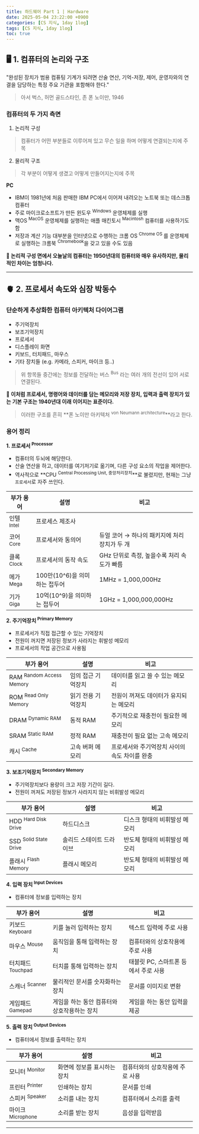 ```yaml
---
title: 하드웨어 Part 1 | Hardware
date: 2025-05-04 23:22:00 +0900
categories: [CS 지식, 1day 1log]
tags: [CS 지식, 1day 1log]
toc: true
---
```


## **🖥️ 1. 컴퓨터의 논리와 구조**

"완성된 장치가 범용 컴퓨팅 기계가 되려면 산술 연산, 기억-저장, 제어, 운영자와의 연결을 담당하는 특정 주요 기관을 포함해야 한다."
> 아서 벅스, 허먼 골드스타인, 존 폰 노이만, 1946

### **컴퓨터의 두 가지 측면**

1. 논리적 구성
> 컴퓨터가 어떤 부분들로 이루어져 있고 무슨 일을 하며 어떻게 연결되는지에 주목

2. 물리적 구조
> 각 부분이 어떻게 생겼고 어떻게 만들어지는지에 주목

**PC**

- IBM이 1981년에 처음 판매한 IBM PC에서 이어져 내려오는 노트북 또는 데스크톱 컴퓨터
- 주로 마이크로소프트가 만든 윈도우 <sup>Windows</sup> 운영체제를 실행
- 맥OS <sup>MacOS</sup> 운영체제를 실행하는 애플 매킨토시 <sup>Macintosh</sup> 컴퓨터를 사용하기도 함
- 저장과 계산 기능 대부분을 인터넷으로 수행하는 크롬 OS <sup>Chrome OS </sup> 를 운영체제로 실행하는 크롬북 <sup>Chromebook</sup>을 갖고 있을 수도 있음

**📍 논리적 구성 면에서 오늘날의 컴퓨터는 1950년대의 컴퓨터와 매우 유사하지만, 물리적인 차이는 엄청나다.**

---

## **🫀 2. 프로세서 속도와 심장 박동수**

### **단순하게 추상화한 컴퓨터 아키텍처 다이어그램**

- 주기억장치
- 보조기억장치
- 프로세서
- 디스플레이 화면
- 키보드, 터치패드, 마우스
- 기타 장치들 (e.g. 카메라, 스피커, 마이크 등..)

> 위 항목들 중간에는 정보를 전달하는 버스 <sup>Bus</sup> 라는 여러 개의 전선이 있어 서로 연결된다.

**📍 이처럼 프로세서, 명령어와 데이터를 담는 메모리와 저장 장치, 입력과 출력 장치가 있는 기본 구조는 1940년대 이래 이어지는 표준이다.**
> 이러한 구조를 흔히 **폰 노이만 아키텍처 <sup>von Neumann architecture</sup>**라고 한다.

### **용어 정리**

**1. 프로세서 <sup>Processor</sup>**

- 컴퓨터의 두뇌에 해당한다.
- 산술 연산을 하고, 데이터를 여기저기로 옮기며, 다른 구성 요소의 작업을 제어한다.
- 역사적으로 **CPU <sup>Central Processing Unit, 중앙처리장치</sup>**로 불렸지만, 현재는 그냥 `프로세서`로 자주 쓰인다.

| 부가 용어             | 설명                          | 비고                                          |
| --------------------- | ----------------------------- | --------------------------------------------- |
| 인텔 <sup>Intel</sup> | 프로세스 제조사               |                                               |
| 코어 <sup>Core</sup>  | 프로세서와 동의어             | 듀얼 코어 → 하나의 패키지에 처리 장치가 두 개 |
| 클록 <sup>Clock</sup> | 프로세서의 동작 속도          | GHz 단위로 측정, 높을수록 처리 속도가 빠름    |
| 메가 <sup>Mega</sup>  | 100만(10^6)을 의미하는 접두어 | 1MHz = 1,000,000Hz                            |
| 기가 <sup>Giga</sup>  | 10억(10^9)을 의미하는 접두어  | 1GHz = 1,000,000,000Hz                        |

**2. 주기억장치 <sup>Primary Memory</sup>**

- 프로세서가 직접 접근할 수 있는 기억장치
- 전원이 꺼지면 저장된 정보가 사라지는 휘발성 메모리
- 프로세서의 작업 공간으로 사용됨

| 부가 용어                           | 설명               | 비고                                          |
| ----------------------------------- | ------------------ | --------------------------------------------- |
| RAM <sup>Random Access Memory</sup> | 임의 접근 기억장치 | 데이터를 읽고 쓸 수 있는 메모리               |
| ROM <sup>Read Only Memory</sup>     | 읽기 전용 기억장치 | 전원이 꺼져도 데이터가 유지되는 메모리        |
| DRAM <sup>Dynamic RAM</sup>         | 동적 RAM           | 주기적으로 재충전이 필요한 메모리             |
| SRAM <sup>Static RAM</sup>          | 정적 RAM           | 재충전이 필요 없는 고속 메모리                |
| 캐시 <sup>Cache</sup>               | 고속 버퍼 메모리   | 프로세서와 주기억장치 사이의 속도 차이를 완충 |

**3. 보조기억장치 <sup>Secondary Memory</sup>**

- 주기억장치보다 용량이 크고 저장 기간이 길다.
- 전원이 꺼져도 저장된 정보가 사라지지 않는 비휘발성 메모리

| 부가 용어                        | 설명                     | 비고                          |
| -------------------------------- | ------------------------ | ----------------------------- |
| HDD <sup>Hard Disk Drive</sup>   | 하드디스크               | 디스크 형태의 비휘발성 메모리 |
| SSD <sup>Solid State Drive</sup> | 솔리드 스테이트 드라이브 | 반도체 형태의 비휘발성 메모리 |
| 플래시 <sup>Flash Memory</sup>   | 플래시 메모리            | 반도체 형태의 비휘발성 메모리 |

**4. 입력 장치 <sup>Input Devices</sup>**

- 컴퓨터에 정보를 입력하는 장치

| 부가 용어                    | 설명                                        | 비고                                 |
| ---------------------------- | ------------------------------------------- | ------------------------------------ |
| 키보드 <sup>Keyboard</sup>   | 키를 눌러 입력하는 장치                     | 텍스트 입력에 주로 사용              |
| 마우스 <sup>Mouse</sup>      | 움직임을 통해 입력하는 장치                 | 컴퓨터와의 상호작용에 주로 사용      |
| 터치패드 <sup>Touchpad</sup> | 터치를 통해 입력하는 장치                   | 태블릿 PC, 스마트폰 등에서 주로 사용 |
| 스캐너 <sup>Scanner</sup>    | 물리적인 문서를 숫자화하는 장치             | 문서를 이미지로 변환                 |
| 게임패드 <sup>Gamepad</sup>  | 게임을 하는 동안 컴퓨터와 상호작용하는 장치 | 게임을 하는 동안 입력을 제공         |

**5. 출력 장치 <sup>Output Devices</sup>**

- 컴퓨터에서 정보를 출력하는 장치

| 부가 용어                    | 설명                        | 비고                            |
| ---------------------------- | --------------------------- | ------------------------------- |
| 모니터 <sup>Monitor</sup>    | 화면에 정보를 표시하는 장치 | 컴퓨터와의 상호작용에 주로 사용 |
| 프린터 <sup>Printer</sup>    | 인쇄하는 장치               | 문서를 인쇄                     |
| 스피커 <sup>Speaker</sup>    | 소리를 내는 장치            | 컴퓨터에서 소리를 출력          |
| 마이크 <sup>Microphone</sup> | 소리를 받는 장치            | 음성을 입력받음                 |

---
